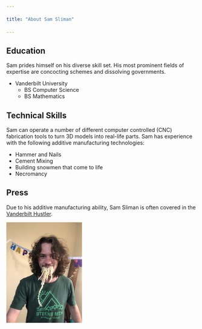 ```yaml
---

title: "About Sam Sliman"

---
```


## Education

Sam prides himself on his diverse skill set. His most prominent fields of expertise are concocting schemes and dissolving governments.

* Vanderbilt University
  * BS Computer Science
  * BS Mathematics

## Technical Skills

Sam can operate a number of different computer controlled (CNC) fabrication tools to turn 3D models into real-life parts. Sam has experience with the following additive manufacturing technologies:

* Hammer and Nails
* Cement Mixing
* Building snowmen that come to life
* Necromancy



## Press 

Due to his additive manufacturing ability, Sam Sliman is often covered in the [Vanderbilt Hustler](https://vanderbilthustler.com/tag/sam-sliman/).

<img src="/assets/img/SAM.jpeg" alt="Sam Sliman" style="width:200px;"/>
